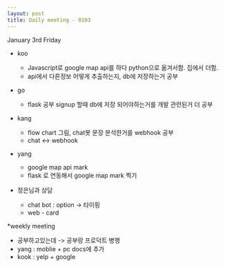 ```yaml
---
layout: post
title: Daily meeting - 0103
---
```


January 3rd Friday


* koo
  - Javascript로 google map api를 하다 python으로 옮겨서함. 집에서 더함.
  - api에서 다른정보 어떻게 추출하는지, db에 저장하는거 공부

* go
  - flask 공부 signup 할때 db에 저장 되어야하는거를 개발 관련된거 더 공부

* kang
  - flow chart 그림, chat봇 문장 분석한거를 webhook 공부
  - chat <-> webhook

* yang
  - google map api mark
  - flask 로 연동해서 google map mark 찍기

* 정은님과 상담
  * chat bot : option -> 타이핑
  * web - card

*weekly meeting
  * 공부하고있는데 -> 공부랑 프로덕트 병행
  * yang : moblie + pc docs에 추가
  * kook : yelp + google
